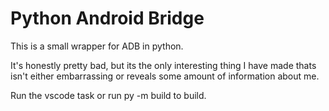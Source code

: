 # Python Android Bridge

This is a small wrapper for ADB in python.

It's honestly pretty bad, but its the only interesting thing I have made thats isn't either embarrassing or reveals some amount of information about me.

Run the vscode task or run py -m build to build.
